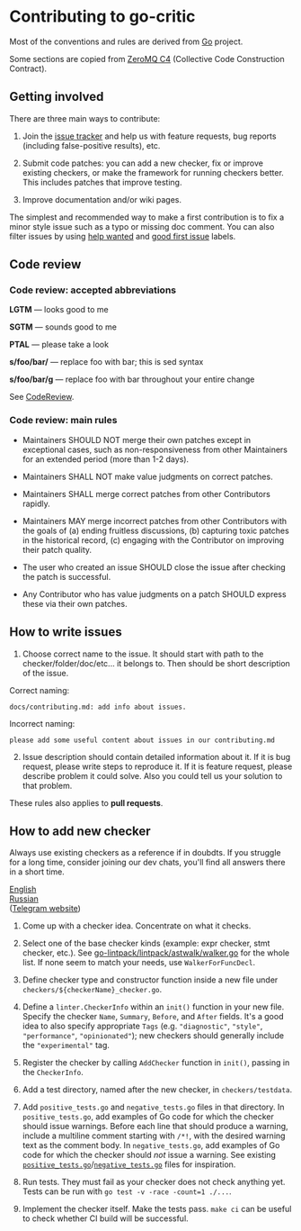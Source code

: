 # Contributing to go-critic

Most of the conventions and rules are derived from [Go](https://github.com/golang/go) project.

Some sections are copied from [ZeroMQ C4](https://rfc.zeromq.org/spec:42/C4/) (Collective Code Construction Contract).

## Getting involved

There are three main ways to contribute:

1. Join the [issue tracker](https://github.com/go-critic/go-critic/issues) and help us with
   feature requests, bug reports (including false-positive results), etc.

2. Submit code patches: you can add a new checker, fix or improve existing checkers,
   or make the framework for running checkers better. This includes patches that improve testing.

3. Improve documentation and/or wiki pages.

The simplest and recommended way to make a first contribution is to fix a minor style issue such as
a typo or missing doc comment. You can also filter issues by using
[help wanted](https://github.com/go-critic/go-critic/issues?q=is%3Aissue+is%3Aopen+label%3A%22help+wanted%22) and
[good first issue](https://github.com/go-critic/go-critic/issues?q=is%3Aissue+is%3Aopen+label%3A%22good+first+issue%22) labels.

## Code review

### Code review: accepted abbreviations

**LGTM** — looks good to me

**SGTM** — sounds good to me

**PTAL** — please take a look

**s/foo/bar/** — replace foo with bar; this is sed syntax

**s/foo/bar/g** — replace foo with bar throughout your entire change

See [CodeReview](https://github.com/golang/go/wiki/CodeReview).

### Code review: main rules

- Maintainers SHOULD NOT merge their own patches except in exceptional cases, such as non-responsiveness from other Maintainers for an extended period (more than 1-2 days).

- Maintainers SHALL NOT make value judgments on correct patches.

- Maintainers SHALL merge correct patches from other Contributors rapidly.

- Maintainers MAY merge incorrect patches from other Contributors with the goals of (a) ending fruitless discussions, (b) capturing toxic patches in the historical record, (c) engaging with the Contributor on improving their patch quality.

- The user who created an issue SHOULD close the issue after checking the patch is successful.

- Any Contributor who has value judgments on a patch SHOULD express these via their own patches.

## How to write issues
1. Choose correct name to the issue. It should start with path to the checker/folder/doc/etc... it belongs to. Then should be short description of the issue.

Correct naming: 
```
docs/contributing.md: add info about issues.
```

Incorrect naming: 
```
please add some useful content about issues in our contributing.md
```

2. Issue description should contain detailed information about it. If it is bug request, please write steps to reproduce it.
If it is feature request, please describe problem it could solve. Also you could tell us your solution to that problem.

These rules also applies to **pull requests**.

## How to add new checker

Always use existing checkers as a reference if in doubdts.
If you struggle for a long time, consider joining our dev chats,
you'll find all answers there in a short time.

[English](https://t.me/joinchat/DWka6g9VbCADtJI5J5w8nQ)  
[Russian](https://t.me/joinchat/DWka6kba5sa_EwTgmd3Vng)  
([Telegram website](https://telegram.org/))

1. Come up with a checker idea. Concentrate on what it checks.

2. Select one of the base checker kinds (example: expr checker, stmt checker, etc.).
   See [go-lintpack/lintpack/astwalk/walker.go](https://github.com/go-lintpack/lintpack/blob/master/astwalk/walker.go) for the whole list.
   If none seem to match your needs, use `WalkerForFuncDecl`.

3. Define checker type and constructor function inside a new file under `checkers/${checkerName}_checker.go`.

4. Define a `linter.CheckerInfo` within an `init()` function in your new file. Specify the checker `Name`, `Summary`, `Before`, and `After` fields. It's a good idea to also specify appropriate `Tags` (e.g. `"diagnostic"`, `"style"`, `"performance"`, `"opinionated"`); new checkers should generally include the `"experimental"` tag.

5. Register the checker by calling `AddChecker` function in `init()`, passing in the `CheckerInfo`.

6. Add a test directory, named after the new checker, in `checkers/testdata`.

7. Add `positive_tests.go` and `negative_tests.go` files in that directory. In `positive_tests.go`, add examples of Go code for which the checker should issue warnings. Before each line that should produce a warning, include a multiline comment starting with `/*!`, with the desired warning text as the comment body. In `negative_tests.go`, add examples of Go code for which the checker should _not_ issue a warning. See existing [`positive_tests.go`](/checkers/testdata/ifElseChain/positive_tests.go)/[`negative_tests.go`](/checkers/testdata/ifElseChain/negative_tests.go) files for inspiration.

8. Run tests. They must fail as your checker does not check anything yet.
   Tests can be run with `go test -v -race -count=1 ./...`.

9. Implement the checker itself. Make the tests pass.
   `make ci` can be useful to check whether CI build will be successful.
